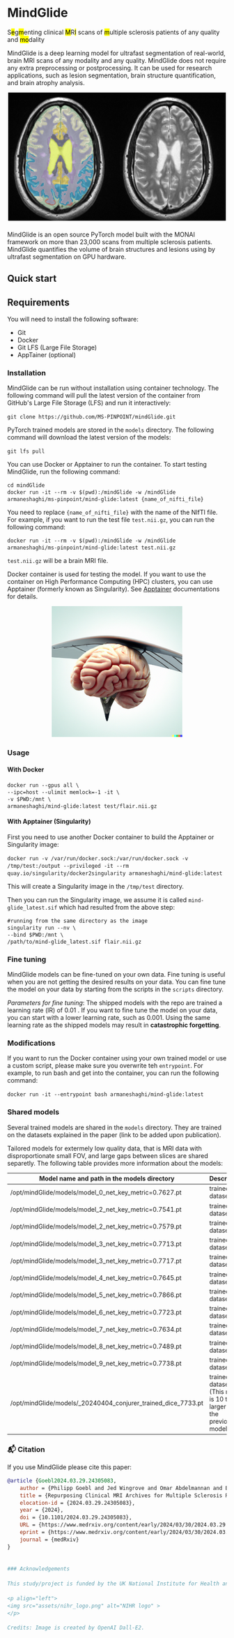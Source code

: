 # MindGlide

S<mark>e</mark>g<mark>m</mark>enting clinical <mark>M</mark>R<mark>I</mark> scans of <mark>m</mark>ultiple sclerosis patients of any quality and <mark>mo</mark>dality

MindGlide is a deep learning model for ultrafast segmentation of real-world, brain MRI scans of any modality and any quality. MindGlide does not require any extra preprocessing or postprocessing. It can be used for research applications, such as lesion segmentation, brain structure quantification, and brain atrophy analysis.

<p align="center">
<img src="assets/t2.png" alt="MindGlide logo" width="500" height="300">
</p>

MindGlide is an open source PyTorch model built with the MONAI framework
on more than 23,000 scans from multiple sclerosis patients. MindGlide
quantifies the volume of brain structures and lesions using by ultrafast
segmentation on GPU hardware.

## Quick start

## Requirements

You will need to install the following software:

- Git
- Docker
- Git LFS (Large File Storage)
- AppTainer (optional)

### Installation

MindGlide can be run without installation using container technology. The
following command will pull the latest version of the container from
GitHub's Large File Storage (LFS) and run it interactively:

`git clone https://github.com/MS-PINPOINT/mindGlide.git`

PyTorch trained models are stored in the `models` directory. The
following command will download the latest version of the models:

`git lfs pull`

You can use Docker or Apptainer to run the container. To start testing
MindGlide, run the following command:

```
cd mindGlide
docker run -it --rm -v $(pwd):/mindGlide -w /mindGlide armaneshaghi/ms-pinpoint/mind-glide:latest {name_of_nifti_file}
```

You need to replace `{name_of_nifti_file}` with the name of the NIfTI file. For example, if you want to run the test file `test.nii.gz`, you can run the following command:

```
docker run -it --rm -v $(pwd):/mindGlide -w /mindGlide armaneshaghi/ms-pinpoint/mind-glide:latest test.nii.gz
```

`test.nii.gz` will be a brain MRI file.

Docker container is used for testing the model. If you want to use the
container on High Performance Computing (HPC) clusters, you can use
Apptainer (formerly known as Singularity). See [Apptainer](https://apptainer.org/) documentations for details.

<p align="center">
<img src="assets/mindGlide_logo.png" alt="MindGlide logo" width="300" height="300">
</p>

### Usage

#### With Docker

```
docker run --gpus all \
--ipc=host --ulimit memlock=-1 -it \
-v $PWD:/mnt \
armaneshaghi/mind-glide:latest test/flair.nii.gz
```

#### With Apptainer (Singularity)

First you need to use another Docker container to build the Apptainer or Singularity image:

`docker run -v /var/run/docker.sock:/var/run/docker.sock -v /tmp/test:/output --privileged -it --rm  quay.io/singularity/docker2singularity armaneshaghi/mind-glide:latest`

This will create a Singularity image in the `/tmp/test` directory.

Then you can run the Singularity image, we assume it is called `mind-glide_latest.sif`
which had resulted from the above step:

```
#running from the same directory as the image
singularity run --nv \
--bind $PWD:/mnt \
/path/to/mind-glide_latest.sif flair.nii.gz
```

### Fine tuning

MindGlide models can be fine-tuned on your own data. Fine tuning is useful when you are not getting the desired results on your data. You can fine tune the model on your data by starting from the scripts in the
`scripts` directory.

_Parameters for fine tuning_: The shipped models with the repo are trained a learning rate (lR)
of 0.01 . If you want to fine tune the model on your data, you can start with a lower learning rate, such as 0.001. Using the same learning rate as the shipped models may result in **catastrophic forgetting**.

### Modifications

If you want to run the Docker container using your own trained model or use
a custom script, please make sure you overwrite teh `entrypoint`. For example,
to run bash and get into the container, you can run the following command:

`docker run -it --entrypoint bash armaneshaghi/mind-glide:latest`

### Shared models

Several trained models are shared in the `models` directory.
They are trained on the datasets explained in the paper (link to be added upon publication).

Tailored models for extermely low quality data, that is MRI data with disproportionate small FOV, and large gaps between
slices are shared separetly. The following table provides
more information about the models:

| Model name and path in the models directory | Description | Dataset |
|-|-|-|
| /opt/mindGlide/models/model_0_net_key_metric=0.7627.pt | trained on dataset 1 | IPMSA |
| /opt/mindGlide/models/model_2_net_key_metric=0.7541.pt | trained on dataset 1 | IPMSA |
| /opt/mindGlide/models/model_2_net_key_metric=0.7579.pt | trained on dataset 1 | IPMSA |
| /opt/mindGlide/models/model_3_net_key_metric=0.7713.pt | trained on dataset 1 | IPMSA |
| /opt/mindGlide/models/model_3_net_key_metric=0.7717.pt | trained on dataset 1 | IPMSA |
| /opt/mindGlide/models/model_4_net_key_metric=0.7645.pt | trained on dataset 1 | IPMSA |
| /opt/mindGlide/models/model_5_net_key_metric=0.7866.pt | trained on dataset 1 | IPMSA |
| /opt/mindGlide/models/model_6_net_key_metric=0.7723.pt | trained on dataset 1 | IPMSA |
| /opt/mindGlide/models/model_7_net_key_metric=0.7634.pt | trained on dataset 1 | IPMSA |
| /opt/mindGlide/models/model_8_net_key_metric=0.7489.pt | trained on dataset 1 | IPMSA |
| /opt/mindGlide/models/model_9_net_key_metric=0.7738.pt | trained on dataset 1 | IPMSA |
| /opt/mindGlide/models/_20240404_conjurer_trained_dice_7733.pt | trained on dataset 1 (This model is 10 times larger than the previous models) | IPMSA |

### 📬 Citation

If you use MindGlide please cite this paper:

```bibtex
@article {Goebl2024.03.29.24305083,
	author = {Philipp Goebl and Jed Wingrove and Omar Abdelmannan and Barbara Brito Vega and Jonathan Stutters and Silvia Da Graca Ramos and Owain Kenway and Thomas Rosoor and Evangeline Wassmer and Jeremy Chataway and Douglas Arnold and Louis Collins and Cheryl Hemmingway and Sridar Narayanan and Declan Chard and Juan Eugenio Iglesias and Frederik Barkhof and Yael Hacohen and Alan Thompson and Daniel Alexander and Olga Ciccarelli and Arman Eshaghi},
	title = {Repurposing Clinical MRI Archives for Multiple Sclerosis Research with a Flexible, Single-Modality Approach: New Insights from Old Scans},
	elocation-id = {2024.03.29.24305083},
	year = {2024},
	doi = {10.1101/2024.03.29.24305083},
	URL = {https://www.medrxiv.org/content/early/2024/03/30/2024.03.29.24305083},
	eprint = {https://www.medrxiv.org/content/early/2024/03/30/2024.03.29.24305083.full.pdf},
	journal = {medRxiv}
}


### Acknowledgements

This study/project is funded by the UK National Institute for Health and Social Care (NIHR) Advanced Fellowship to Arman Eshaghi (Award ID: NIHR302495). The views expressed are those of the author(s) and not necessarily those of the NIHR or the Department of Health and Social Care.

<p align="left">
<img src="assets/nihr_logo.png" alt="NIHR logo" >
</p>

Credits: Image is created by OpenAI Dall-E2.
